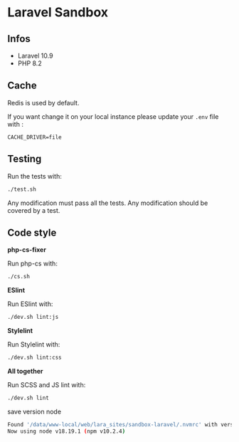 # Laravel Sandbox

## Infos

* Laravel 10.9
* PHP 8.2

## Cache

Redis is used by default.

If you want change it on your local instance please update your `.env` file with :

```text
CACHE_DRIVER=file
```

## Testing

Run the tests with:


```bash
./test.sh
```

Any modification must pass all the tests.
Any modification should be covered by a test.

## Code style

**php-cs-fixer**

Run php-cs with:

```bash
./cs.sh
```

**ESlint**

Run ESlint with:

```bash
./dev.sh lint:js
```

**Stylelint**

Run Stylelint with:

```bash
./dev.sh lint:css
```

**All together**

Run SCSS and JS lint with:

```bash
./dev.sh lint
```

save version node
```bash
Found '/data/www-local/web/lara_sites/sandbox-laravel/.nvmrc' with version <lts/hydrogen>
Now using node v18.19.1 (npm v10.2.4)

```
